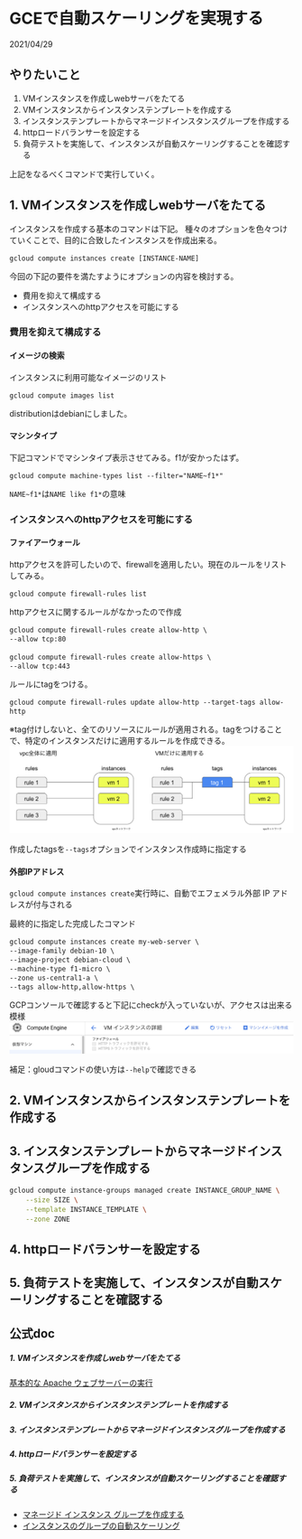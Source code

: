 


# GCEで自動スケーリングを実現する
2021/04/29

## やりたいこと
1. VMインスタンスを作成しwebサーバをたてる
2. VMインスタンスからインスタンステンプレートを作成する
3. インスタンステンプレートからマネージドインスタンスグループを作成する
4. httpロードバランサーを設定する
5. 負荷テストを実施して、インスタンスが自動スケーリングすることを確認する

上記をなるべくコマンドで実行していく。

## 1. VMインスタンスを作成しwebサーバをたてる  

インスタンスを作成する基本のコマンドは下記。
種々のオプションを色々つけていくことで、目的に合致したインスタンスを作成出来る。
```
gcloud compute instances create [INSTANCE-NAME]
```

今回の下記の要件を満たすようにオプションの内容を検討する。
* 費用を抑えて構成する
* インスタンスへのhttpアクセスを可能にする


### 費用を抑えて構成する
#### イメージの検索
インスタンスに利用可能なイメージのリスト
```
gcloud compute images list 
```
distributionはdebianにしました。

#### マシンタイプ
下記コマンドでマシンタイプ表示させてみる。f1が安かったはず。
```
gcloud compute machine-types list --filter="NAME~f1*" 
```

`NAME~f1*`は`NAME like f1*`の意味

### インスタンスへのhttpアクセスを可能にする
#### ファイアーウォール
httpアクセスを許可したいので、firewallを適用したい。現在のルールをリストしてみる。
```
gcloud compute firewall-rules list
```

httpアクセスに関するルールがなかったので作成
```
gcloud compute firewall-rules create allow-http \
--allow tcp:80

gcloud compute firewall-rules create allow-https \
--allow tcp:443
```

ルールにtagをつける。
```
gcloud compute firewall-rules update allow-http --target-tags allow-http
```
※tag付けしないと、全てのリソースにルールが適用される。tagをつけることで、特定のインスタンスだけに適用するルールを作成できる。
![image](tag.png)


作成したtagsを`--tags`オプションでインスタンス作成時に指定する

#### 外部IPアドレス
`gcloud compute instances create`実行時に、自動でエフェメラル外部 IP アドレスが付与される

最終的に指定した完成したコマンド
```
gcloud compute instances create my-web-server \
--image-family debian-10 \
--image-project debian-cloud \
--machine-type f1-micro \
--zone us-central1-a \
--tags allow-http,allow-https \
```
GCPコンソールで確認すると下記にcheckが入っていないが、アクセスは出来る模様
![image](http.png)

補足：gloudコマンドの使い方は`--help`で確認できる

## 2. VMインスタンスからインスタンステンプレートを作成する


## 3. インスタンステンプレートからマネージドインスタンスグループを作成する
```bash
gcloud compute instance-groups managed create INSTANCE_GROUP_NAME \
    --size SIZE \
    --template INSTANCE_TEMPLATE \
    --zone ZONE
```

## 4. httpロードバランサーを設定する
## 5. 負荷テストを実施して、インスタンスが自動スケーリングすることを確認する





## 公式doc
##### 1. VMインスタンスを作成しwebサーバをたてる
[基本的な Apache ウェブサーバーの実行](https://cloud.google.com/compute/docs/tutorials/basic-webserver-apache?hl=ja)

##### 2. VMインスタンスからインスタンステンプレートを作成する
##### 3. インスタンステンプレートからマネージドインスタンスグループを作成する
##### 4. httpロードバランサーを設定する
##### 5. 負荷テストを実施して、インスタンスが自動スケーリングすることを確認する

* [マネージド インスタンス グループを作成する](https://cloud.google.com/compute/docs/instance-groups/creating-groups-of-managed-instances?hl=ja#create_managed_group)
* [インスタンスのグループの自動スケーリング](https://cloud.google.com/compute/docs/autoscaler?hl=ja)